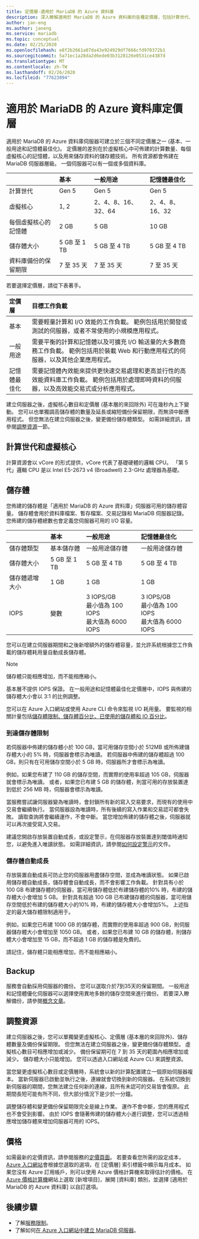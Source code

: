 ```yaml
---
title: 定價層-適用於 MariaDB 的 Azure 資料庫
description: 深入瞭解適用於 MariaDB 的 Azure 資料庫的各種定價層，包括計算世代、儲存體類型、儲存體大小、虛擬核心、記憶體和備份保留期限。
author: jan-eng
ms.author: janeng
ms.service: mariadb
ms.topic: conceptual
ms.date: 02/25/2020
ms.openlocfilehash: e8f2b2661a07da43e924929df7666cfd970372b1
ms.sourcegitcommit: 5a71ec1a28da2d6ede03b3128126e0531ce4387d
ms.translationtype: MT
ms.contentlocale: zh-TW
ms.lasthandoff: 02/26/2020
ms.locfileid: "77623894"
---
```

# <a name="azure-database-for-mariadb-pricing-tiers"></a>適用於 MariaDB 的 Azure 資料庫定價層

適用於 MariaDB 的 Azure 資料庫伺服器可建立於三個不同定價層之一 (基本、一般用途和記憶體最佳化)。 定價層的差別在於虛擬核心中可佈建的計算數量、每個虛擬核心的記憶體，以及用來儲存資料的儲存體技術。 所有資源都會佈建在 MariaDB 伺服器層級。 一個伺服器可以有一個或多個資料庫。

|    | **基本** | **一般用途** | **記憶體最佳化** |
|:---|:----------|:--------------------|:---------------------|
| 計算世代 | Gen 5 |Gen 5 | Gen 5 |
| 虛擬核心 | 1, 2 | 2、4、8、16、32、64 |2、4、8、16、32 |
| 每個虛擬核心的記憶體 | 2 GB | 5 GB | 10 GB |
| 儲存體大小 | 5 GB 至 1 TB | 5 GB 至 4 TB | 5 GB 至 4 TB |
| 資料庫備份的保留期限 | 7 至 35 天 | 7 至 35 天 | 7 至 35 天 |

若要選擇定價層，請從下表著手。

| 定價層 | 目標工作負載 |
|:-------------|:-----------------|
| 基本 | 需要輕量計算和 I/O 效能的工作負載。 範例包括用於開發或測試的伺服器，或者不常使用的小規模應用程式。 |
| 一般用途 | 需要平衡的計算和記憶體以及可擴充 I/O 輸送量的大多數商務工作負載。 範例包括用於裝載 Web 和行動應用程式的伺服器，以及其他企業應用程式。|
| 記憶體最佳化 | 需要記憶體內效能來提供更快速交易處理和更高並行性的高效能資料庫工作負載。 範例包括用於處理即時資料的伺服器，以及高效能交易式或分析應用程式。|

建立伺服器之後，虛擬核心數目和定價層 (基本層的來回除外) 可在幾秒內上下變動。 您可以也單獨調高儲存體的數量及延長或縮短備份保留期限，而無須中斷應用程式。 但您無法在建立伺服器之後，變更備份儲存體類型。 如需詳細資訊，請參閱[調整資源](#scale-resources)一節。

## <a name="compute-generations-and-vcores"></a>計算世代和虛擬核心

計算資源會以 vCore 的形式提供，vCore 代表了基礎硬體的邏輯 CPU。 「第 5 代」邏輯 CPU 是以 Intel E5-2673 v4 (Broadwell) 2.3-GHz 處理器為基礎。

## <a name="storage"></a>儲存體

您佈建的儲存體是「適用於 MariaDB 的 Azure 資料庫」伺服器可用的儲存體容量。 儲存體會用於資料庫檔案、暫存檔案、交易記錄和 MariaDB 伺服器記錄。 您佈建的儲存體總數也會定義您伺服器可用的 I/O 容量。

|    | **基本** | **一般用途** | **記憶體最佳化** |
|:---|:----------|:--------------------|:---------------------|
| 儲存體類型 | 基本儲存體 | 一般用途儲存體 | 一般用途儲存體 |
| 儲存體大小 | 5 GB 至 1 TB | 5 GB 至 4 TB | 5 GB 至 4 TB |
| 儲存體遞增大小 | 1 GB | 1 GB | 1 GB |
| IOPS | 變數 |3 IOPS/GB<br/>最小值為 100 IOPS<br/>最大值為 6000 IOPS | 3 IOPS/GB<br/>最小值為 100 IOPS<br/>最大值為 6000 IOPS |

您可以在建立伺服器期間和之後新增額外的儲存體容量，並允許系統根據您工作負載的儲存體耗用量自動成長儲存體。

>[!NOTE]
> 儲存體只能相應增加，而不能相應縮小。

基本層不提供 IOPS 保證。 在一般用途和記憶體最佳化定價層中，IOPS 與佈建的儲存體大小會以 3:1 的比例調整。

您可以在 Azure 入口網站或使用 Azure CLI 命令來監視 I/O 耗用量。 要監視的相關計量包括[儲存體限制、儲存體百分比、已使用的儲存體和 IO 百分比](concepts-monitoring.md)。

### <a name="reaching-the-storage-limit"></a>到達儲存體限制

若伺服器中佈建的儲存體小於 100 GB，當可用儲存空間小於 512MB 或所佈建儲存體大小的 5% 時，伺服器會標示為唯讀。 若伺服器中佈建的儲存體超過 100 GB，則只有在可用儲存空間小於 5 GB 時，伺服器所才會標示為唯讀。

例如，如果您布建了 110 GB 的儲存空間，而實際的使用率超過 105 GB，伺服器就會標示為唯讀。 或者，如果您已布建 5 GB 的儲存體，則當可用的存放裝置達到低於 256 MB 時，伺服器會標示為唯讀。

當服務嘗試讓伺服器變為唯讀時，會封鎖所有新的寫入交易要求，而現有的使用中交易會繼續執行。 當伺服器設為唯讀時，所有後續的寫入作業和交易認可都會失敗。 讀取查詢將會繼續運作，不會中斷。 當您增加佈建的儲存體之後，伺服器就可以再次接受寫入交易。

建議您開啟存放裝置自動成長，或設定警示，在伺服器存放裝置達到閾值時通知您，以避免進入唯讀狀態。 如需詳細資訊，請參閱[如何設定警示](howto-alert-metric.md)的文件。

### <a name="storage-auto-grow"></a>儲存體自動成長

存放裝置自動成長可防止您的伺服器用盡儲存空間，並成為唯讀狀態。 如果已啟用儲存體自動成長，儲存體會自動成長，而不會影響工作負載。 針對具有小於 100 GB 布建儲存體的伺服器，當可用儲存體低於布建儲存體的10% 時，布建的儲存體大小會增加 5 GB。 針對具有超過 100 GB 已布建儲存體的伺服器，當可用儲存空間低於布建的儲存體大小的10% 時，布建的儲存體大小會增加5%。 上述指定的最大儲存體限制適用于。

例如，如果您已布建 1000 GB 的儲存體，而實際的使用率超過 900 GB，則伺服器儲存體大小會增加至 1050 GB。 或者，如果您已布建 10 GB 的儲存體，則儲存體大小會增加至 15 GB，而不超過 1 GB 的儲存體是免費的。

請記住，儲存體只能相應增加，而不能相應縮小。

## <a name="backup"></a>Backup

服務會自動採用伺服器的備份。 您可以選取介於7到35天的保留期間。 一般用途和記憶體優化伺服器可以選擇使用異地多餘的儲存空間來進行備份。 若要深入瞭解備份，請參閱[概念文章](concepts-backup.md)。

## <a name="scale-resources"></a>調整資源

建立伺服器之後，您可以單獨變更虛擬核心、定價層 (基本層的來回除外)、儲存體數量及備份保留期限。 但您無法在建立伺服器之後，變更備份儲存體類型。 虛擬核心數目可相應增加或減少。 備份保留期可在 7 到 35 天的範圍內相應增加或減少。 儲存體大小只能增加。 您可以透過入口網站或 Azure CLI 來調整資源。 

<!--For an example of scaling by using Azure CLI, see [Monitor and scale an Azure Database for MariaDB server by using Azure CLI](scripts/sample-scale-server.md).-->

當您變更虛擬核心數目或定價層時，系統會以新的計算配置建立一個原始伺服器複本。 當新伺服器已啟動並執行之後，連線就會切換到新的伺服器。 在系統切換到新伺服器的期間，您無法建立任何新的連線，且所有未認可的交易皆會復原。 此期間長短可能有所不同，但大部分情況下是少於一分鐘。

調整儲存體和變更備份保留期限完全是線上作業。 運作不會中斷，您的應用程式也不會受到影響。 由於 IOPS 會隨著佈建的儲存體大小進行調整，您可以透過相應增加儲存體來增加伺服器可用的 IOPS。

## <a name="pricing"></a>價格

如需最新的定價資訊，請參閱服務的[定價頁面](https://azure.microsoft.com/pricing/details/mariadb/)。 若要查看您所需的設定成本，[Azure 入口網站](https://portal.azure.com/#create/Microsoft.MariaDBServer)會根據您選取的選項，在 [定價層] 索引標籤中顯示每月成本。 如果您沒有 Azure 訂用帳戶，則可以使用 Azure 價格計算機來取得估計的價格。 在 [Azure 價格計算機](https://azure.microsoft.com/pricing/calculator/)網站上選取 [新增項目]，展開 [資料庫] 類別，並選擇 [適用於 MariaDB 的 Azure 資料庫] 以自訂選項。

## <a name="next-steps"></a>後續步驟
- 了解[服務限制](concepts-limits.md)。
- 了解如何[在 Azure 入口網站中建立 MariaDB 伺服器](quickstart-create-mariadb-server-database-using-azure-portal.md)。

<!--
- Learn how to [monitor and scale an Azure Database for MariaDB server by using Azure CLI](scripts/sample-scale-server.md).-->
